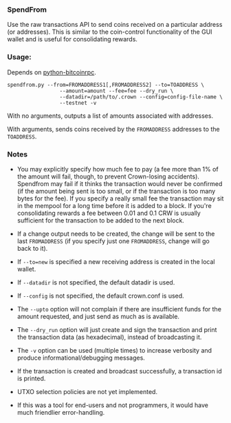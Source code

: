 ### SpendFrom ###

Use the raw transactions API to send coins received on a particular
address (or addresses). This is similar to the coin-control functionality
of the GUI wallet and is useful for consolidating rewards.

### Usage: ###
Depends on [python-bitcoinrpc](http://www.github.com/jgarzik/python-bitcoinrpc/).

	spendfrom.py --from=FROMADDRESS1[,FROMADDRESS2] --to=TOADDRESS \
                     --amount=amount --fee=fee --dry_run \
                     --datadir=/path/to/.crown --config=config-file-name \
                     --testnet -v

With no arguments, outputs a list of amounts associated with addresses.

With arguments, sends coins received by the `FROMADDRESS` addresses to the 
`TOADDRESS`.

### Notes ###

- You may explicitly specify how much fee to pay (a fee more than 1% of the 
amount will fail, though, to prevent Crown-losing accidents). Spendfrom may 
fail if it thinks the transaction would never be confirmed (if the amount 
being sent is too small, or if the transaction is too many bytes for the fee). 
If you specify a really small fee the transaction may sit in the mempool for 
a long time before it is added to a block. If you're consolidating rewards a 
fee between 0.01 and 0.1 CRW is usually sufficient for the transaction to be 
added to the next block.

- If a change output needs to be created, the change will be sent to the last
`FROMADDRESS` (if you specify just one `FROMADDRESS`, change will go back to 
it).

- If `--to=new` is specified a new receiving address is created in the local
wallet. 

- If `--datadir` is not specified, the default datadir is used.

- If `--config` is not specified, the default crown.conf is used.

- The `--upto` option will not complain if there are insufficient funds for
the amount requested, and just send as much as is available.

- The `--dry_run` option will just create and sign the transaction and print
the transaction data (as hexadecimal), instead of broadcasting it.

- The `-v` option can be used (multiple times) to increase verbosity and 
produce informational/debugging messages.

- If the transaction is created and broadcast successfully, a transaction id
is printed.

- UTXO selection policies are not yet implemented. 

- If this was a tool for end-users and not programmers, it would have much
friendlier error-handling.
